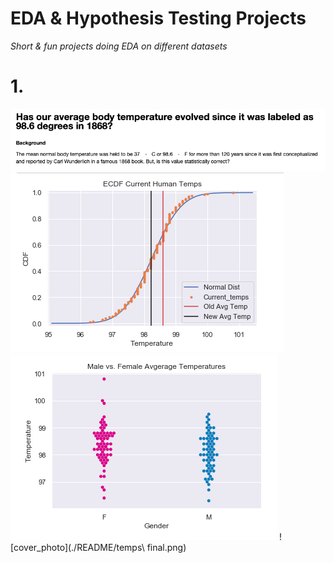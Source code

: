 # EDA & Hypothesis Testing Projects

*Short &amp; fun projects doing EDA on different datasets*

# 1.

![cover_photo](./README/temps_intro.png)
![cover_photo](./README/temps_chart.png) ![cover_photo](./README/temps_diffmf2.png)
![cover_photo](./README/temps\ final.png)
